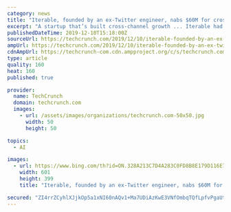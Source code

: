 ```yaml
---
category: news
title: "Iterable, founded by an ex-Twitter engineer, nabs $60M for cross-channel growth marketing tools"
excerpt: "A startup that’s built cross-channel growth ... Iterable had announced $50 million in funding just earlier this year, in March. “This is about being prepared because of the uncertainty in the wider market,” said co-founder and CEO Justin Zhu said in an interview. “We are not sure what might happen next year.” The bigger trend in ..."
publishedDateTime: 2019-12-10T15:18:00Z
sourceUrl: https://techcrunch.com/2019/12/10/iterable-founded-by-an-ex-twitter-engineer-nabs-60m-for-cross-channel-growth-marketing-tools/
ampUrl: https://techcrunch.com/2019/12/10/iterable-founded-by-an-ex-twitter-engineer-nabs-60m-for-cross-channel-growth-marketing-tools/amp/
cdnAmpUrl: https://techcrunch-com.cdn.ampproject.org/c/s/techcrunch.com/2019/12/10/iterable-founded-by-an-ex-twitter-engineer-nabs-60m-for-cross-channel-growth-marketing-tools/amp/
type: article
quality: 160
heat: 160
published: true

provider:
  name: TechCrunch
  domain: techcrunch.com
  images:
    - url: /assets/images/organizations/techcrunch.com-50x50.jpg
      width: 50
      height: 50

topics:
  - AI

images:
  - url: https://www.bing.com/th?id=ON.328A213C7D4A283C0FD8B8E179D116E7
    width: 601
    height: 399
    title: "Iterable, founded by an ex-Twitter engineer, nabs $60M for cross-channel growth marketing tools"

secured: "ZI4rrZCyhlXJjkOp5a1xNI60nAQv1+Ma7UDiAzKwE3VNfOmbqTQfLpfvPgaUteEssLk1i3fXpV25WSgNMX70V+dNyfnUPe3O0nooApK+MMxOPDib+nGcQ2Qf2aydCnxqJD4xOR1PkSuWNwEcdgEwydBMef5KJTqUgycw25D8t3RU0ooa3nwDoqlCSZwVXIO4TYeXr9ai6+ng5l/9b0OD1YoYuyeMDmxYpvuKxp09aYYJ6jUT6Ad/G8pA++tWvRKogaOQE1eMNuA5kHdg8wLAdQ==;bJyIB1dFP6LDDh/1NQVvVw=="
---
```


